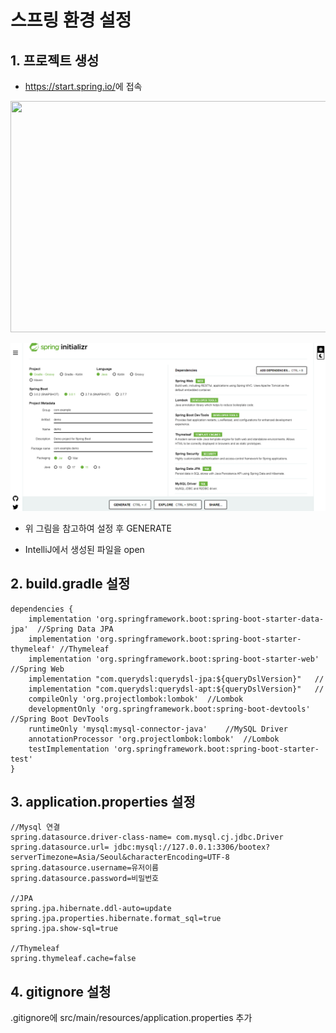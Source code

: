 # 스프링 환경 설정

## 1. 프로젝트 생성

- <https://start.spring.io/>에 접속

<img src="https://user-images.githubusercontent.com/103254904/210129231-a85014ec-db40-43a1-9b74-caaac95ebb0c.PNG" width="700" height="370">

![](https://github.com/kabommm/TIL/blob/main/Spring/img/setting.PNG?raw=true)

- 위 그림을 참고하여 설정 후 GENERATE

- IntelliJ에서 생성된 파일을 open

## 2. build.gradle 설정

```
dependencies {
	implementation 'org.springframework.boot:spring-boot-starter-data-jpa'  //Spring Data JPA
	implementation 'org.springframework.boot:spring-boot-starter-thymeleaf' //Thymeleaf
	implementation 'org.springframework.boot:spring-boot-starter-web'   //Spring Web
	implementation "com.querydsl:querydsl-jpa:${queryDslVersion}"   //
	implementation "com.querydsl:querydsl-apt:${queryDslVersion}"   //
	compileOnly 'org.projectlombok:lombok'  //Lombok
	developmentOnly 'org.springframework.boot:spring-boot-devtools' //Spring Boot DevTools
	runtimeOnly 'mysql:mysql-connector-java'    //MySQL Driver
	annotationProcessor 'org.projectlombok:lombok'  //Lombok
	testImplementation 'org.springframework.boot:spring-boot-starter-test'
}
```

## 3. application.properties 설정

```
//Mysql 연결
spring.datasource.driver-class-name= com.mysql.cj.jdbc.Driver
spring.datasource.url= jdbc:mysql://127.0.0.1:3306/bootex?serverTimezone=Asia/Seoul&characterEncoding=UTF-8
spring.datasource.username=유저이름
spring.datasource.password=비밀번호

//JPA
spring.jpa.hibernate.ddl-auto=update
spring.jpa.properties.hibernate.format_sql=true
spring.jpa.show-sql=true

//Thymeleaf
spring.thymeleaf.cache=false
```

## 4. gitignore 설청

.gitignore에 src/main/resources/application.properties 추가
